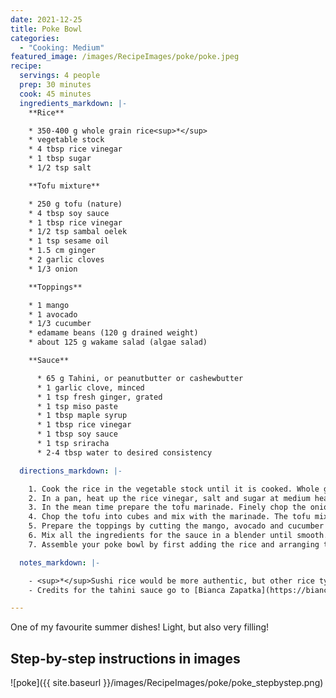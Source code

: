 ```yaml
---
date: 2021-12-25
title: Poke Bowl
categories:
  - "Cooking: Medium"
featured_image: /images/RecipeImages/poke/poke.jpeg
recipe:
  servings: 4 people
  prep: 30 minutes
  cook: 45 minutes
  ingredients_markdown: |-
    **Rice**

    * 350-400 g whole grain rice<sup>*</sup>
    * vegetable stock
    * 4 tbsp rice vinegar
    * 1 tbsp sugar
    * 1/2 tsp salt

    **Tofu mixture**

    * 250 g tofu (nature)
    * 4 tbsp soy sauce
    * 1 tbsp rice vinegar
    * 1/2 tsp sambal oelek
    * 1 tsp sesame oil
    * 1.5 cm ginger
    * 2 garlic cloves
    * 1/3 onion

    **Toppings**

    * 1 mango
    * 1 avocado
    * 1/3 cucumber
    * edamame beans (120 g drained weight)
    * about 125 g wakame salad (algae salad)

    **Sauce**

      * 65 g Tahini, or peanutbutter or cashewbutter
      * 1 garlic clove, minced
      * 1 tsp fresh ginger, grated
      * 1 tsp miso paste
      * 1 tbsp maple syrup
      * 1 tbsp rice vinegar
      * 1 tbsp soy sauce
      * 1 tsp sriracha
      * 2-4 tbsp water to desired consistency

  directions_markdown: |-

    1. Cook the rice in the vegetable stock until it is cooked. Whole grain rice usually takes 45 minutes to cook, plus an additional 15 minutes of soakening with the heat turned off.
    2. In a pan, heat up the rice vinegar, salt and sugar at medium heat until a homogenous liquid is obtained. Pour it over the cooked rice, mix and let the rice cool down.
    3. In the mean time prepare the tofu marinade. Finely chop the onion, garlic and ginger (the latter two can also be pressed) and mix with the soy sauce, rice vinegar, sambal oelek and sesame oil.
    4. Chop the tofu into cubes and mix with the marinade. The tofu mixture can either be eaten raw or cooked after being fried in a pan.
    5. Prepare the toppings by cutting the mango, avocado and cucumber into cubes.
    6. Mix all the ingredients for the sauce in a blender until smooth.
    7. Assemble your poke bowl by first adding the rice and arranging the toppings and tofu on top.

  notes_markdown: |-

    - <sup>*</sup>Sushi rice would be more authentic, but other rice types work as well.
    - Credits for the tahini sauce go to [Bianca Zapatka](https://biancazapatka.com/en/vegan-poke-bowl-with-tahini-sauce/#recipe).

---
```


One of my favourite summer dishes! Light, but also very filling!

<h2>Step-by-step instructions in images</h2>

![poke]({{ site.baseurl }}/images/RecipeImages/poke/poke_stepbystep.png)